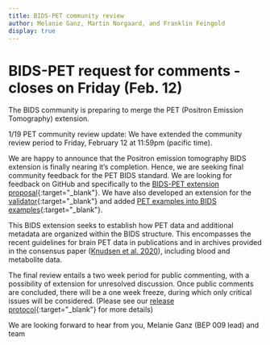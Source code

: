 ```yaml
---
title: BIDS-PET community review
author: Melanie Ganz, Martin Norgaard, and Franklin Feingold
display: true
---
```


# BIDS-PET request for comments - closes on Friday (Feb. 12)

The BIDS community is preparing to merge the PET (Positron Emission Tomography) extension.

<!--more-->

1/19 PET community review update: We have extended the community review period to Friday, February 12 at 11:59pm (pacific time).

We are happy to announce that the Positron emission tomography BIDS extension is finally nearing it’s completion. Hence, we are seeking final community feedback for the PET BIDS standard. We are looking for feedback on GitHub and specifically to the [BIDS-PET extension proposal](https://github.com/bids-standard/bids-specification/pull/633){:target="_blank"}. We have also developed an extension for the [validator](https://github.com/bids-standard/bids-validator/pull/1088){:target="_blank"} and added [PET examples into BIDS examples](https://github.com/bids-standard/bids-examples/){:target="_blank"}.

This BIDS extension seeks to establish how PET data and additional metadata are organized within the BIDS structure. This encompasses the recent guidelines for brain PET data in publications and in archives provided in the consensus paper ([Knudsen et al. 2020](https://doi.org/10.1177/0271678X20905433)), including blood and metabolite data.

The final review entails a two week period for public commenting, with a possibility of extension for unresolved discussion. Once public comments are concluded, there will be a one week freeze, during which only critical issues will be considered. (Please see our [release protocol](https://github.com/bids-standard/bids-specification/blob/master/Release_Protocol.md){:target="_blank"} for more details)

We are looking forward to hear from you,
Melanie Ganz (BEP 009 lead) and team
